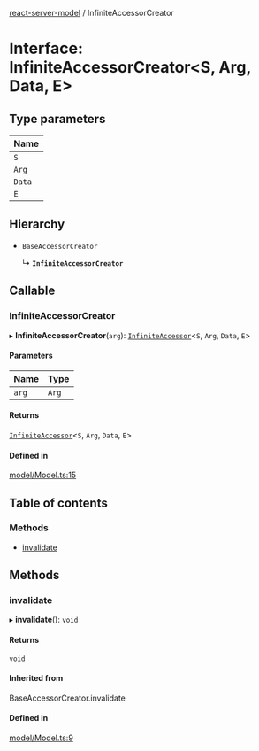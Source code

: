 [react-server-model](../README.md) / InfiniteAccessorCreator

# Interface: InfiniteAccessorCreator<S, Arg, Data, E\>

## Type parameters

| Name |
| :------ |
| `S` |
| `Arg` |
| `Data` |
| `E` |

## Hierarchy

- `BaseAccessorCreator`

  ↳ **`InfiniteAccessorCreator`**

## Callable

### InfiniteAccessorCreator

▸ **InfiniteAccessorCreator**(`arg`): [`InfiniteAccessor`](../classes/InfiniteAccessor.md)<`S`, `Arg`, `Data`, `E`\>

#### Parameters

| Name | Type |
| :------ | :------ |
| `arg` | `Arg` |

#### Returns

[`InfiniteAccessor`](../classes/InfiniteAccessor.md)<`S`, `Arg`, `Data`, `E`\>

#### Defined in

[model/Model.ts:15](https://github.com/jason89521/react-fetch/blob/f9fe784/src/lib/model/Model.ts#L15)

## Table of contents

### Methods

- [invalidate](InfiniteAccessorCreator.md#invalidate)

## Methods

### invalidate

▸ **invalidate**(): `void`

#### Returns

`void`

#### Inherited from

BaseAccessorCreator.invalidate

#### Defined in

[model/Model.ts:9](https://github.com/jason89521/react-fetch/blob/f9fe784/src/lib/model/Model.ts#L9)
